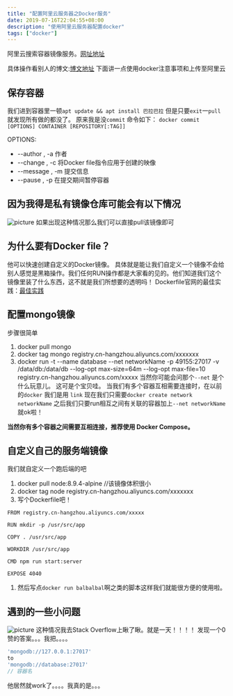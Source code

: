 ```yaml
---
title: "配置阿里云服务器之Docker服务"
date: 2019-07-16T22:04:55+08:00
description: "使用阿里云服务器配置docker"
tags: ["docker"]
---
```


阿里云搜索容器镜像服务。[网址地址](https://cr.console.aliyun.com/)

具体操作看别人的博文:[博文地址](https://yq.aliyun.com/articles/70756)
下面讲一点使用docker注意事项和上传至阿里云

## 保存容器

我们进到容器里一顿`apt update && apt install 巴拉巴拉`
但是只要`exit`一`pull`就发现所有做的都没了。
原来我是没`commit`
命令如下：
`docker commit [OPTIONS] CONTAINER [REPOSITORY[:TAG]]`

OPTIONS:

* --author , -a 作者
* --change , -c 将Docker file指令应用于创建的映像
* --message , -m 提交信息
* --pause , -p 在提交期间暂停容器

## 因为我得是私有镜像仓库可能会有以下情况

![picture](%E9%85%8D%E7%BD%AE%E9%98%BF%E9%87%8C%E4%BA%91%E6%9C%8D%E5%8A%A1%E5%99%A8%E4%B9%8BDocker%E6%9C%8D%E5%8A%A1/dockerpusherror.png)
如果出现这种情况那么我们可以直接pull该镜像即可

## 为什么要有Docker file？

他可以快速创建自定义的Docker镜像。
具体就是能让我们自定义一个镜像不会给别人感觉是黑箱操作。我们任何RUN操作都是大家看的见的。他们知道我们这个镜像里装了什么东西，这不就是我们所想要的透明吗！
Dockerfile官网的最佳实践：[最佳实践](https://docs.docker.com/develop/develop-images/dockerfile_best-practices/)

## 配置mongo镜像

步骤很简单

1. docker pull mongo
2. docker tag mongo registry.cn-hangzhou.aliyuncs.com/xxxxxxx
3. docker run -t --name database --net networkName -p 49155:27017 -v /data/db:/data/db --log-opt max-size=64m --log-opt max-file=10 registry.cn-hangzhou.aliyuncs.com/xxxxx
当然你可能会问那个`--net` 是个什么玩意儿。
这可是个宝贝哇。
当我们有多个容器互相需要连接时，在以前的`docker` 我们是用 `link` 现在我们只需要`docker create network networkName`
之后我们只要run相互之间有关联的容器加上`--net networkName` 就ok啦！

**当然你有多个容器之间需要互相连接，推荐使用 Docker Compose。**

## 自定义自己的服务端镜像

我们就自定义一个跑后端的吧

1. docker pull node:8.9.4-alpine   //该镜像体积很小
1. docker tag node registry.cn-hangzhou.aliyuncs.com/xxxxxxx
1. 写个Dockerfile吧！

```shell
FROM registry.cn-hangzhou.aliyuncs.com/xxxxx

RUN mkdir -p /usr/src/app

COPY . /usr/src/app

WORKDIR /usr/src/app

CMD npm run start:server

EXPOSE 4040
```

1. 然后写点`docker run balbalbal`啊之类的脚本这样我们就能很方便的使用啦。

## 遇到的一些小问题

![picture](%E9%85%8D%E7%BD%AE%E9%98%BF%E9%87%8C%E4%BA%91%E6%9C%8D%E5%8A%A1%E5%99%A8%E4%B9%8BDocker%E6%9C%8D%E5%8A%A1/docker-mongo-url.png)
这种情况我去Stack Overflow上瞅了瞅。就是一天！！！！
发现一个0赞的答案。。。我把。。。。

```javascript
'mongodb://127.0.0.1:27017'
to
'mongodb://database:27017'
// 容器名
```

他居然就work了。。。。我真的是。。。
